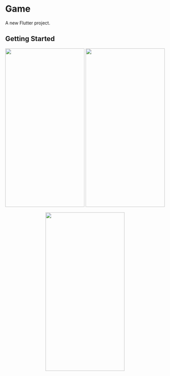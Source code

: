 # Game 

A new Flutter project.

## Getting Started

<p align=center>
<img src="https://user-images.githubusercontent.com/111565916/194902037-96b5f84d-bfd1-46bb-845e-d503143657bb.jpg" height=500 width=250>
<img src="https://user-images.githubusercontent.com/111565916/194902052-29e99ab9-5288-4d97-82d9-31c830b304f1.jpg" height=500 width=250>
</p>

<p align=center>
<img src="https://user-images.githubusercontent.com/111565916/194902100-1c2384ca-8d62-4ef5-827c-0c11e9ae8ffc.gif" height=500 width=250>
</p>
